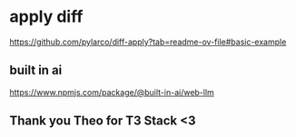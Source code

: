 # apply diff

https://github.com/pylarco/diff-apply?tab=readme-ov-file#basic-example

## built in ai

https://www.npmjs.com/package/@built-in-ai/web-llm

## Thank you Theo for T3 Stack <3

